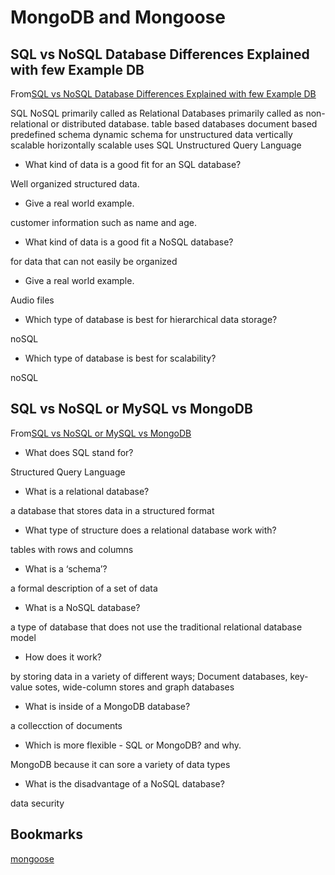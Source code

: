 # MongoDB and Mongoose


## SQL vs NoSQL Database Differences Explained with few Example DB

From[SQL vs NoSQL Database Differences Explained with few Example DB](https://www.thegeekstuff.com/2014/01/sql-vs-nosql-db/?utm_source=tuicool)

SQL                                                       	NoSQL
primarily called as Relational Databases 	              primarily called as non-relational or distributed database.
table based databases                                 document based
predefined schema 	                                  dynamic schema for unstructured data
vertically scalable                                   horizontally scalable
uses SQL                                              Unstructured Query Language


- What kind of data is a good fit for an SQL database?

Well organized structured data.

- Give a real world example.

customer information such as name and age.

- What kind of data is a good fit a NoSQL database?

for data that can not easily be organized

- Give a real world example.

Audio files

- Which type of database is best for hierarchical data storage?

noSQL

- Which type of database is best for scalability?

noSQL

## SQL vs NoSQL or MySQL vs MongoDB

From[SQL vs NoSQL or MySQL vs MongoDB](https://www.youtube.com/watch?v=ZS_kXvOeQ5Y)

- What does SQL stand for?

Structured Query Language

- What is a relational database?

a database that stores data in a structured format

- What type of structure does a relational database work with?

tables with rows and columns

- What is a ‘schema’?

a formal description of a set of data

- What is a NoSQL database?

a type of database that does not use the traditional relational database model

- How does it work?

by storing data in a variety of different ways; Document databases, key-value sotes, wide-column stores and graph databases

- What is inside of a MongoDB database?

a collecction of documents

- Which is more flexible - SQL or MongoDB? and why.

MongoDB because it can sore a variety of data types

- What is the disadvantage of a NoSQL database?

data security

## Bookmarks

[mongoose](https://mongoosejs.com/docs/api/model.html#Model())


